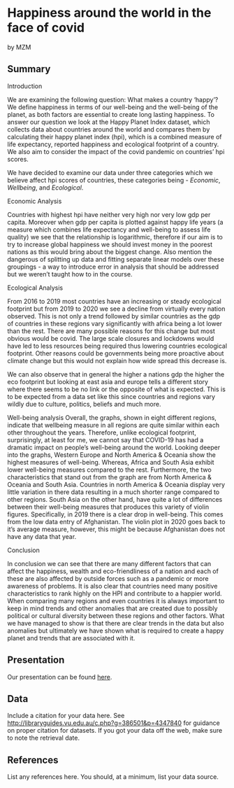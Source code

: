Happiness around the world in the face of covid
================
by MZM

## Summary

Introduction

We are examining the following question: What makes a country ‘happy’?
We define happiness in terms of our well-being and the well-being of the
planet, as both factors are essential to create long lasting happiness.
To answer our question we look at the Happy Planet Index dataset, which
collects data about countries around the world and compares them by
calculating their happy planet index (hpi), which is a combined measure
of life expectancy, reported happiness and ecological footprint of a
country. We also aim to consider the impact of the covid pandemic on
countries’ hpi scores.

We have decided to examine our data under three categories which we
believe affect hpi scores of countries, these categories being -
*Economic*, *Wellbeing*, and *Ecological*.

Economic Analysis

Countries with highest hpi have neither very high nor very low gdp per
capita. Moreover when gdp per capita is plotted against happy life years
(a measure which combines life expectancy and well-being to assess life
quality) we see that the relationship is logarithmic, therefore if our
aim is to try to increase global happiness we should invest money in the
poorest nations as this would bring about the biggest change. Also
mention the dangerous of splitting up data and fitting separate linear
models over these groupings - a way to introduce error in analysis that
should be addressed but we weren’t taught how to in the course.

Ecological Analysis

From 2016 to 2019 most countries have an increasing or steady ecological
footprint but from 2019 to 2020 we see a decline from virtually every
nation observed. This is not only a trend followed by similar countries
as the gdp of countries in these regions vary significantly with africa
being a lot lower than the rest. There are many possible reasons for
this change but most obvious would be covid. The large scale closures
and lockdowns would have led to less resources being required thus
lowering countries ecological footprint. Other reasons could be
governments being more proactive about climate change but this would not
explain how wide spread this decrease is.

We can also observe that in general the higher a nations gdp the higher
the eco footprint but looking at east asia and europe tells a different
story where there seems to be no link or the opposite of what is
expected. This is to be expected from a data set like this since
countries and regions vary wildly due to culture, politics, beliefs and
much more.

Well-being analysis Overall, the graphs, shown in eight different
regions, indicate that wellbeing measure in all regions are quite
similar within each other throughout the years. Therefore, unlike
ecological footprint, surprisingly, at least for me, we cannot say that
COVID-19 has had a dramatic impact on people’s well-being around the
world. Looking deeper into the graphs, Western Europe and North America
& Oceania show the highest measures of well-being. Whereas, Africa and
South Asia exhibit lower well-being measures compared to the rest.
Furthermore, the two characteristics that stand out from the graph are
from North America & Oceania and South Asia. Countries in north America
& Oceania display very little variation in there data resulting in a
much shorter range compared to other regions. South Asia on the other
hand, have quite a lot of differences between their well-being measures
that produces this variety of violin figures. Specifically, in 2019
there is a clear drop in well-being. This comes from the low data entry
of Afghanistan. The violin plot in 2020 goes back to it’s average
measure, however, this might be because Afghanistan does not have any
data that year.

Conclusion

In conclusion we can see that there are many different factors that can
affect the happiness, wealth and eco-friendliness of a nation and each
of these are also affected by outside forces such as a pandemic or more
awareness of problems. It is also clear that countries need many
positive characteristics to rank highly on the HPI and contribute to a
happier world. When comparing many regions and even countries it is
always important to keep in mind trends and other anomalies that are
created due to possibly political or cultural diversity between these
regions and other factors. What we have managed to show is that there
are clear trends in the data but also anomalies but ultimately we have
shown what is required to create a happy planet and trends that are
associated with it.

## Presentation

Our presentation can be found
[here](presentation/CopyOfXaringan_template/presentation.html).

## Data

Include a citation for your data here. See
<http://libraryguides.vu.edu.au/c.php?g=386501&p=4347840> for guidance
on proper citation for datasets. If you got your data off the web, make
sure to note the retrieval date.

## References

List any references here. You should, at a minimum, list your data
source.
